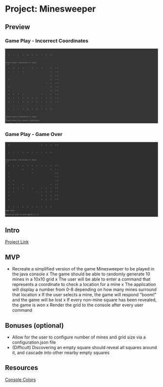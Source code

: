 
# Project: Minesweeper

## Preview

### Game Play - Incorrect Coordinates
![Screenshot](/src/assets/Screenshot_156.png?raw=true "Site Preview")

### Game Play - Game Over
![Screenshot](/src/assets/Screenshot_155.png?raw=true "Site Preview")


## Intro
[Project Link](https://github.com/nology-tech/new-zealand-consultancy/tree/main/projects/minesweeper)


## MVP

-   Recreate a simplified version of the game Minesweeper to be played in the java console
x   The game should be able to randomly generate 10 mines in a 10x10 grid
x   The user will be able to enter a command that represents a coordinate to check a location for a mine
x   The application will display a number from 0-8 depending on how many mines surround that location
x   If the user selects a mine, the game will respond "boom!" and the game will be lost
x   If every non-mine square has been revealed, the game is won
x   Render the grid to the console after every user command

## Bonuses (optional)

-   Allow for the user to configure number of mines and grid size via a configuration.json file
-   (Difficult) Discovering an empty square should reveal all squares around it, and cascade into other nearby empty squares

## Resources
[Console Colors](https://stackoverflow.com/questions/5762491/how-to-print-color-in-console-using-system-out-println)